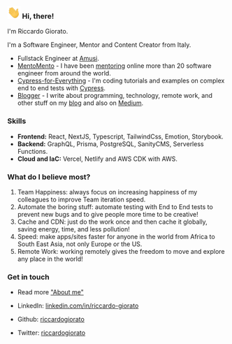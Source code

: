 <h3><img src="https://raw.githubusercontent.com/riccardogiorato/riccardogiorato/master/hi.gif" width="30"/> Hi, there!</h3>

I'm Riccardo Giorato.

I'm a Software Engineer, Mentor and Content Creator from Italy.

- Fullstack Engineer at [Amusi](https://www.amusi.it).
- [MentoMento](https://mentomento.riccardogiorato.com/) - I have been [mentoring](https://mentomento.riccardogiorato.com/) online more than 20 software engineer from around the world.
- [Cypress-for-Everything](https://github.com/riccardogiorato/cypress-for-everything) - I'm coding tutorials and examples on complex end to end tests with [Cypress](https://github.com/riccardogiorato/cypress-for-everything).
- [Blogger](https://riccardogiorato.com/blog) - I write about programming, technology, remote work, and other stuff on my [blog](https://riccardogiorato.com/blog) and also on [Medium](https://riccardogiorato.medium.com/).

### Skills

- **Frontend:** React, NextJS, Typescript, TailwindCss, Emotion, Storybook.
- **Backend:** GraphQL, Prisma, PostgreSQL, SanityCMS, Serverless Functions.
- **Cloud and IaC:** Vercel, Netlify and AWS CDK with AWS.

### What do I believe most?

1. Team Happiness: always focus on increasing happiness of my colleagues to improve Team iteration speed.
2. Automate the boring stuff: automate testing with End to End tests to prevent new bugs and to give people more time to be creative!
3. Cache and CDN: just do the work once and then cache it globally, saving energy, time, and less pollution!
4. Speed: make apps/sites faster for anyone in the world from Africa to South East Asia, not only Europe or the US.
5. Remote Work: working remotely gives the freedom to move and explore any place in the world!

### Get in touch

- Read more <a href="https://riccardogiorato.com/about">"About me"</a>

- LinkedIn: <a href="https://www.linkedin.com/in/riccardo-giorato/">linkedin.com/in/riccardo-giorato</a>

- Github: <a href="https://github.com/riccardogiorato/">riccardogiorato</a>

- Twitter: <a href="https://twitter.com/riccardogiorato">riccardogiorato</a>
